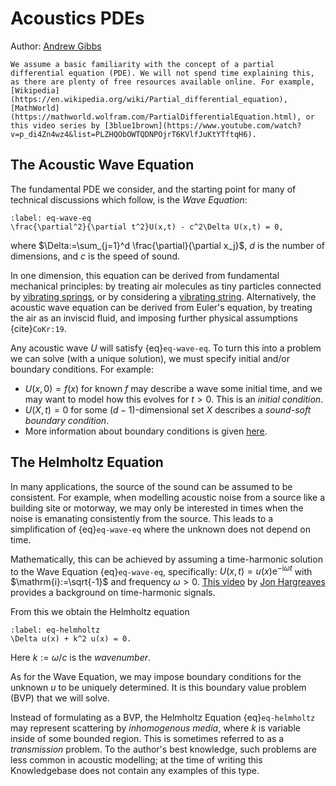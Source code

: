 # Acoustics PDEs
Author: [Andrew Gibbs](https://knowledgebase.acoustics.ac.uk/community/bios.html#andrew-gibbs)

<!-- ```{warning}
This part of the site is currently under development. Its content is incomplete.
``` -->

<!-- This page will talk through what a PDE is, either via a couple of very simple examples or some external links.
Mass on a spring is the classic one to discuss but there are others.
Riding a bike or driving a car? Just got input force, inertia and drag then - not stiffness. Would lead to point that PDEs have to 2nd order to be oscillatory, if that's something we want to get into. -->

```{note}
We assume a basic familiarity with the concept of a partial differential equation (PDE). We will not spend time explaining this, as there are plenty of free resources available online. For example, [Wikipedia](https://en.wikipedia.org/wiki/Partial_differential_equation), [MathWorld](https://mathworld.wolfram.com/PartialDifferentialEquation.html), or this video series by [3blue1brown](https://www.youtube.com/watch?v=p_di4Zn4wz4&list=PLZHQObOWTQDNPOjrT6KVlfJuKtYTftqH6).
```

## The Acoustic Wave Equation

The fundamental PDE we consider, and the starting point for many of technical discussions which follow, is the *Wave Equation*:
```{math}
:label: eq-wave-eq
\frac{\partial^2}{\partial t^2}U(x,t) - c^2\Delta U(x,t) = 0,
```
where $\Delta:=\sum_{j=1}^d \frac{\partial}{\partial x_j}$, $d$ is the number of dimensions, and $c$ is the speed of sound.

In one dimension, this equation can be derived from fundamental mechanical principles: by treating air molecules as tiny particles connected by [vibrating springs](https://en.wikipedia.org/wiki/Wave_equation#From_Hooke's_law), or by considering a [vibrating string](https://math.libretexts.org/Bookshelves/Differential_Equations/Differential_Equations_(Chasnov)/09%3A_Partial_Differential_Equations/9.02%3A_Derivation_of_the_Wave_Equation). Alternatively, the acoustic wave equation can be derived from Euler's equation, by treating the air as an inviscid fluid, and imposing further physical assumptions {cite}`CoKr:19`.

Any acoustic wave $U$ will satisfy {eq}`eq-wave-eq`. To turn this into a problem we can solve (with a unique solution), we must specify initial and/or boundary conditions. For example:
* $U(x,0)=f(x)$ for known $f$ may describe a wave some initial time, and we may want to model how this evolves for $t>0$. This is an *initial condition*.
* $U(X,t)=0$ for some $(d-1)$-dimensional set $X$ describes a *sound-soft boundary condition*.
* More information about boundary conditions is given [here](how-define-problem-acoustics-pdes).

## The Helmholtz Equation

In many applications, the source of the sound can be assumed to be consistent. For example, when modelling acoustic noise from a source like a building site or motorway, we may only be interested in times when the noise is emanating consistently from the source. This leads to a simplification of {eq}`eq-wave-eq` where the unknown does not depend on time.

Mathematically, this can be achieved by assuming a time-harmonic solution to the Wave Equation {eq}`eq-wave-eq`, specifically: $U(x,t) = u(x) \mathrm{e}^{-\mathrm{i}\omega t}$ with $\mathrm{i}:=\sqrt{-1}$ and frequency $\omega>0$. [This video](https://youtu.be/tBk-sDXRCQ8) by [Jon Hargreaves](https://knowledgebase.acoustics.ac.uk/community/bios.html#jon-hargreaves) provides a background on time-harmonic signals.

 From this we obtain the Helmholtz equation
```{math}
:label: eq-helmholtz
\Delta u(x) + k^2 u(x) = 0.
```
Here $k:=\omega/c$ is the *wavenumber*.
<!-- At this stage, there are two main ways to solve the scattering problem. In the opinion of this author, the first is more common in acoustics problems. -->

As for the Wave Equation, we may impose boundary conditions for the unknown $u$ to be uniquely determined. It is this boundary value problem (BVP) that we will solve.

Instead of formulating as a BVP, the Helmholtz Equation {eq}`eq-helmholtz` may represent scattering by *inhomogenous media*, where $k$ is variable inside of some bounded region. This is sometimes referred to as a *transmission* problem. To the author's best knowledge, such problems are less common in acoustic modelling; at the time of writing this Knowledgebase does not contain any examples of this type.